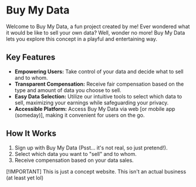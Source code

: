 # Buy My Data
Welcome to Buy My Data, a fun project created by me! Ever wondered what it would be like to sell your own data? Well, wonder no more! Buy My Data lets you explore this concept in a playful and entertaining way.

## Key Features
* **Empowering Users:** Take control of your data and decide what to sell and to whom.
* **Transparent Compensation:** Receive fair compensation based on the type and amount of data you choose to sell.
* **Easy Data Selection:** Utilize our intuitive tools to select which data to sell, maximizing your earnings while safeguarding your privacy.
* **Accessible Platform:** Access Buy My Data via web [or mobile app (someday)], making it convenient for users on the go.

## How It Works
1. Sign up with Buy My Data (Psst... it's not real, so just pretend!).
2. Select which data you want to "sell" and to whom.
3. Receive compensation based on your data sales.

[!IMPORTANT]
This is just a concept website. This isn't an actual business (at least yet lol)
